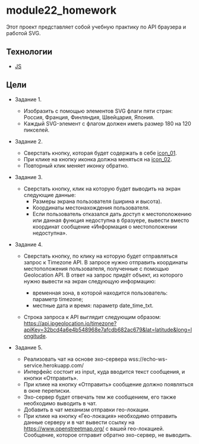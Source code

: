 # module22_homework

Этот проект представляет собой учебную практику по API браузера и работой SVG.
## Технологии
- [JS](https://www.javascript.com/)
## Цели
* Задание 1. 
    * Изобразить с помощью элементов SVG флаги пяти стран: Россия, Франция, Финляндия, Швейцария, Япония.
    * Каждый SVG-элемент с флагом должен иметь размер 180 на 120 пикселей.

* Задание 2. 
    * Сверстать кнопку, которая будет содержать в себе [icon_01](https://icons.getbootstrap.com/icons/arrow-down-left-circle/).
    * При клике на кнопку иконка должна меняться на [icon_02](https://icons.getbootstrap.com/icons/arrow-down-left-circle-fill/).
    * Повторный клик меняет иконку обратно.
* Задание 3.
    * Сверстать кнопку, клик на которую будет выводить на экран следующие данные:
        * Размеры экрана пользователя (ширина и высота).
        * Координаты местонахождения пользователя.
        * Если пользователь отказался дать доступ к местоположению или данная функция недоступна в бразуере, вывести вместо координат сообщение «Информация о местоположении недоступна».
* Задание 4.
    * Сверстать кнопку, по клику на которую будет отправляться запрос к Timezone API. В запросе нужно отправить координаты местоположения пользователя, полученные с помощью Geolocation API. В ответ на запрос придёт объект, из которого нужно вывести на экран следующую информацию:
        * временная зона, в которой находится пользователь: параметр timezone;
        * местные дата и время: параметр date_time_txt.

    * Строка запроса к API выглядит следующим образом:
    https://api.ipgeolocation.io/timezone?apiKey=32bcd4a6e4b548968e7afcdb682ac679&lat=latitude&long=longitude.
* Задание 5.
    * Реализовать чат на основе эхо-сервера wss://echo-ws-service.herokuapp.com/
    * Интерфейс состоит из input, куда вводится текст сообщения, и кнопки «Отправить».
    * При клике на кнопку «Отправить» сообщение должно появляться в окне переписки.
    * Эхо-сервер будет отвечать тем же сообщением, его также необходимо выводить в чат.
    * Добавить в чат механизм отправки гео-локации.
    * При клике на кнопку «Гео-локация» необходимо отправить данные серверу и в чат вывести ссылку на https://www.openstreetmap.org/ с вашей гео-локацией. Сообщение, которое отправит обратно эхо-сервер, не выводить.
    
